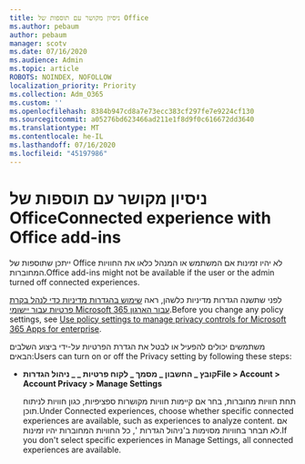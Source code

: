 ```yaml
---
title: ניסיון מקושר עם תוספות של Office
ms.author: pebaum
author: pebaum
manager: scotv
ms.date: 07/16/2020
ms.audience: Admin
ms.topic: article
ROBOTS: NOINDEX, NOFOLLOW
localization_priority: Priority
ms.collection: Adm_O365
ms.custom: ''
ms.openlocfilehash: 8384b947cd8a7e73ecc383cf297fe7e9224cf130
ms.sourcegitcommit: a05276bd623466ad211e1f8d9f0c616672dd3640
ms.translationtype: MT
ms.contentlocale: he-IL
ms.lasthandoff: 07/16/2020
ms.locfileid: "45197986"
---
```

# <a name="connected-experience-with-office-add-ins"></a><span data-ttu-id="08314-102">ניסיון מקושר עם תוספות של Office</span><span class="sxs-lookup"><span data-stu-id="08314-102">Connected experience with Office add-ins</span></span>

<span data-ttu-id="08314-103">ייתכן שתוספות של Office לא יהיו זמינות אם המשתמש או המנהל כלאו את החוויות המחוברות.</span><span class="sxs-lookup"><span data-stu-id="08314-103">Office add-ins might not be available if the user or the admin turned off connected experiences.</span></span>

<span data-ttu-id="08314-104">לפני שתשנה הגדרות מדיניות כלשהן, ראה [שימוש בהגדרות מדיניות כדי לנהל בקרת פרטיות עבור יישומי Microsoft 365 עבור הארגון](https://docs.microsoft.com/deployoffice/privacy/manage-privacy-controls).</span><span class="sxs-lookup"><span data-stu-id="08314-104">Before you change any policy settings, see [Use policy settings to manage privacy controls for Microsoft 365 Apps for enterprise](https://docs.microsoft.com/deployoffice/privacy/manage-privacy-controls).</span></span>

<span data-ttu-id="08314-105">משתמשים יכולים להפעיל או לבטל את הגדרת הפרטיות על-ידי ביצוע השלבים הבאים:</span><span class="sxs-lookup"><span data-stu-id="08314-105">Users can turn on or off the Privacy setting by following these steps:</span></span>

- <span data-ttu-id="08314-106">**קובץ _ החשבון _ מסמך _ לקוח פרטיות _ _ ניהול הגדרות**</span><span class="sxs-lookup"><span data-stu-id="08314-106">**File > Account > Account Privacy > Manage Settings**</span></span> 

    <span data-ttu-id="08314-107">תחת חוויות מחוברות, בחר אם קיימות חוויות מקושרות ספציפיות, כגון חוויות לניתוח תוכן.</span><span class="sxs-lookup"><span data-stu-id="08314-107">Under Connected experiences, choose whether specific connected experiences are available, such as experiences to analyze content.</span></span> <span data-ttu-id="08314-108">אם לא תבחר בחוויות מסוימות ב'ניהול הגדרות ', כל החוויות המחוברות יהיו זמינות.</span><span class="sxs-lookup"><span data-stu-id="08314-108">If you don't select specific experiences in Manage Settings, all connected experiences are available.</span></span>
